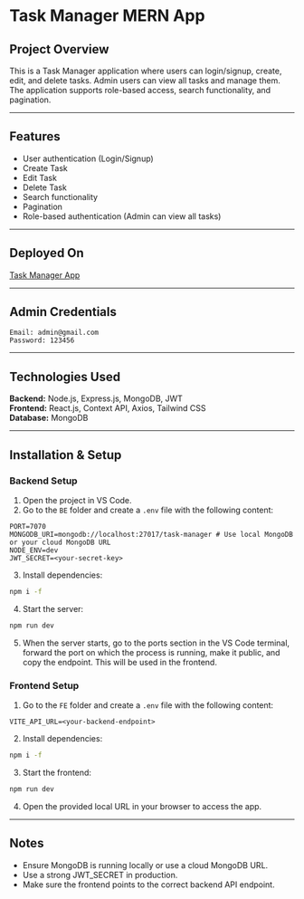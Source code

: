 # Task Manager MERN App

## Project Overview
This is a Task Manager application where users can login/signup, create, edit, and delete tasks. Admin users can view all tasks and manage them. The application supports role-based access, search functionality, and pagination.

---

## Features
- User authentication (Login/Signup)
- Create Task
- Edit Task
- Delete Task
- Search functionality
- Pagination
- Role-based authentication (Admin can view all tasks)

---

## Deployed On
[Task Manager App](https://task-manager-mern-bay.vercel.app/)

---

## Admin Credentials
```env
Email: admin@gmail.com
Password: 123456
```

---

## Technologies Used
**Backend:** Node.js, Express.js, MongoDB, JWT  
**Frontend:** React.js, Context API, Axios, Tailwind CSS  
**Database:** MongoDB

---

## Installation & Setup

### Backend Setup
1. Open the project in VS Code.
2. Go to the `BE` folder and create a `.env` file with the following content:

```env
PORT=7070
MONGODB_URI=mongodb://localhost:27017/task-manager # Use local MongoDB or your cloud MongoDB URL
NODE_ENV=dev
JWT_SECRET=<your-secret-key>
```

3. Install dependencies:

```bash
npm i -f
```

4. Start the server:

```bash
npm run dev
```

5. When the server starts, go to the ports section in the VS Code terminal, forward the port on which the process is running, make it public, and copy the endpoint. This will be used in the frontend.

### Frontend Setup
1. Go to the `FE` folder and create a `.env` file with the following content:

```env
VITE_API_URL=<your-backend-endpoint>
```

2. Install dependencies:

```bash
npm i -f
```

3. Start the frontend:

```bash
npm run dev
```

4. Open the provided local URL in your browser to access the app.

---

## Notes
- Ensure MongoDB is running locally or use a cloud MongoDB URL.
- Use a strong JWT_SECRET in production.
- Make sure the frontend points to the correct backend API endpoint.
